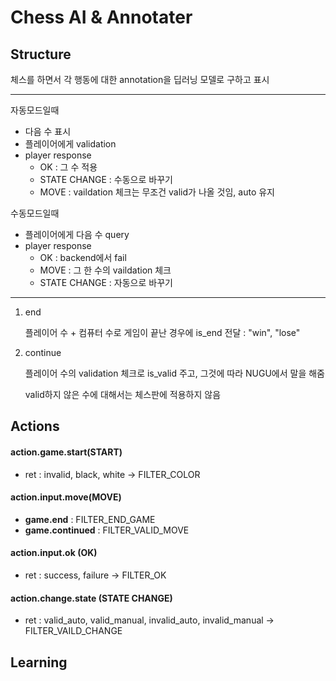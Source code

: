# Chess AI & Annotater



## Structure

체스를 하면서 각 행동에 대한 annotation을 딥러닝 모델로 구하고 표시

---

자동모드일때

- 다음 수 표시
- 플레이어에게 validation
- player response 
  - OK : 그 수 적용
  - STATE CHANGE : 수동으로 바꾸기
  - MOVE : vaildation 체크는 무조건 valid가 나올 것임, auto 유지

수동모드일때 

- 플레이어에게 다음 수 query
- player response
  - OK :  backend에서 fail
  - MOVE : 그 한 수의 vaildation 체크
  - STATE CHANGE : 자동으로 바꾸기

---

1. end

   플레이어 수 + 컴퓨터 수로 게임이 끝난 경우에 is_end 전달 : "win", "lose"

2. continue

   플레이어 수의 validation 체크로 is_valid 주고, 그것에 따라 NUGU에서 말을 해줌

   valid하지 않은 수에 대해서는 체스판에 적용하지 않음

## Actions

#### action.game.start(START)

- ret : invalid, black, white -> FILTER_COLOR

#### action.input.move(MOVE)

- **game.end** : FILTER_END_GAME
- **game.continued** : FILTER_VALID_MOVE


#### action.input.ok (OK)

- ret : success, failure -> FILTER_OK

#### action.change.state (STATE CHANGE)

- ret : valid_auto, valid_manual, invalid_auto, invalid_manual -> FILTER_VAILD_CHANGE



## Learning

